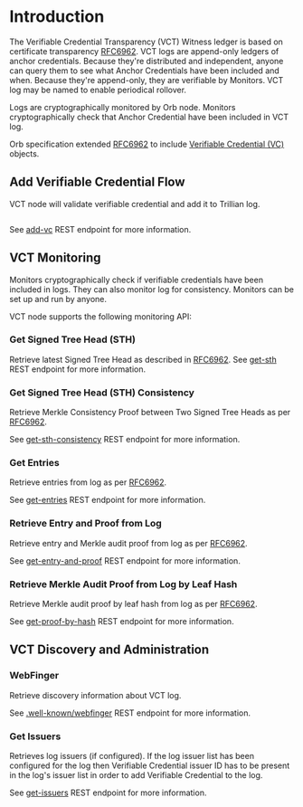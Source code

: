 # Introduction

The Verifiable Credential Transparency (VCT) Witness ledger is based on certificate transparency 
[RFC6962](https://www.rfc-editor.org/rfc/rfc6962).
VCT logs are append-only ledgers of anchor credentials.
Because they're distributed and independent, 
anyone can query them to see what Anchor Credentials have been included and when. 
Because they're append-only, they are verifiable by Monitors.
VCT log may be named to enable periodical rollover.


Logs are cryptographically monitored by Orb node.
Monitors cryptographically check that Anchor Credential have been included in VCT log.

Orb specification extended [RFC6962](https://www.rfc-editor.org/rfc/rfc6962) to include [Verifiable Credential (VC)](https://trustbloc.github.io/did-method-orb/#bib-vc-data-model) objects. 

## Add Verifiable Credential Flow

VCT node will validate verifiable credential and add it to Trillian log. 

```{image} ../../_static/orb/add-vc.svg
```

See [add-vc](restendpoints.html#add-anchor-credential-to-log) REST endpoint for more information.

## VCT Monitoring

Monitors cryptographically check if verifiable credentials have been included in logs. They
can also monitor log for consistency. Monitors can be set up and run by anyone. 

VCT node supports the following monitoring API:

### Get Signed Tree Head (STH)

Retrieve latest Signed Tree Head as described in [RFC6962](https://datatracker.ietf.org/doc/html/rfc6962#section-4.3).
See [get-sth](restendpoints.html#get-signed-tree-head-sth) REST endpoint for more information.

### Get Signed Tree Head (STH) Consistency

Retrieve Merkle Consistency Proof between Two Signed Tree Heads
as per [RFC6962](https://datatracker.ietf.org/doc/html/rfc6962#section-4.4).

See [get-sth-consistency](restendpoints.html#get-signed-tree-head-sth-consistency) REST endpoint for more information.

### Get Entries

Retrieve entries from log as per [RFC6962](https://datatracker.ietf.org/doc/html/rfc6962#section-4.6).

See [get-entries](restendpoints.html#get-entries) REST endpoint for more information.

### Retrieve Entry and Proof from Log

Retrieve entry and Merkle audit proof from log as per [RFC6962](https://datatracker.ietf.org/doc/html/rfc6962#section-4.8).

See [get-entry-and-proof](restendpoints.html#retrieve-entry-and-proof-from-log) REST endpoint for more information.


### Retrieve Merkle Audit Proof from Log by Leaf Hash

Retrieve Merkle audit proof by leaf hash from log as per [RFC6962](https://datatracker.ietf.org/doc/html/rfc6962#section-4.5).

See [get-proof-by-hash](restendpoints.html#retrieve-merkle-audit-proof-from-log-by-leaf-hash) REST endpoint for more information.


## VCT Discovery and Administration 

### WebFinger

Retrieve discovery information about VCT log.

See [.well-known/webfinger](restendpoints.html#webfinger) REST endpoint for more information.

### Get Issuers

Retrieves log issuers (if configured). If the log issuer list has been configured for the log
then Verifiable Credential issuer ID has to be present in the log's issuer list
in order to add Verifiable Credential to the log.

See [get-issuers](restendpoints.html#get-issuers) REST endpoint for more information.
